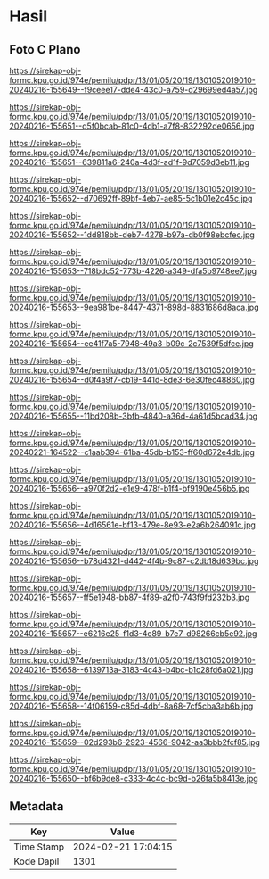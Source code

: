# Hasil

## Foto C Plano

https://sirekap-obj-formc.kpu.go.id/974e/pemilu/pdpr/13/01/05/20/19/1301052019010-20240216-155649--f9ceee17-dde4-43c0-a759-d29699ed4a57.jpg

https://sirekap-obj-formc.kpu.go.id/974e/pemilu/pdpr/13/01/05/20/19/1301052019010-20240216-155651--d5f0bcab-81c0-4db1-a7f8-832292de0656.jpg

https://sirekap-obj-formc.kpu.go.id/974e/pemilu/pdpr/13/01/05/20/19/1301052019010-20240216-155651--639811a6-240a-4d3f-ad1f-9d7059d3eb11.jpg

https://sirekap-obj-formc.kpu.go.id/974e/pemilu/pdpr/13/01/05/20/19/1301052019010-20240216-155652--d70692ff-89bf-4eb7-ae85-5c1b01e2c45c.jpg

https://sirekap-obj-formc.kpu.go.id/974e/pemilu/pdpr/13/01/05/20/19/1301052019010-20240216-155652--1dd818bb-deb7-4278-b97a-db0f98ebcfec.jpg

https://sirekap-obj-formc.kpu.go.id/974e/pemilu/pdpr/13/01/05/20/19/1301052019010-20240216-155653--718bdc52-773b-4226-a349-dfa5b9748ee7.jpg

https://sirekap-obj-formc.kpu.go.id/974e/pemilu/pdpr/13/01/05/20/19/1301052019010-20240216-155653--9ea981be-8447-4371-898d-8831686d8aca.jpg

https://sirekap-obj-formc.kpu.go.id/974e/pemilu/pdpr/13/01/05/20/19/1301052019010-20240216-155654--ee41f7a5-7948-49a3-b09c-2c7539f5dfce.jpg

https://sirekap-obj-formc.kpu.go.id/974e/pemilu/pdpr/13/01/05/20/19/1301052019010-20240216-155654--d0f4a9f7-cb19-441d-8de3-6e30fec48860.jpg

https://sirekap-obj-formc.kpu.go.id/974e/pemilu/pdpr/13/01/05/20/19/1301052019010-20240216-155655--11bd208b-3bfb-4840-a36d-4a61d5bcad34.jpg

https://sirekap-obj-formc.kpu.go.id/974e/pemilu/pdpr/13/01/05/20/19/1301052019010-20240221-164522--c1aab394-61ba-45db-b153-ff60d672e4db.jpg

https://sirekap-obj-formc.kpu.go.id/974e/pemilu/pdpr/13/01/05/20/19/1301052019010-20240216-155656--a970f2d2-e1e9-478f-b1f4-bf9190e456b5.jpg

https://sirekap-obj-formc.kpu.go.id/974e/pemilu/pdpr/13/01/05/20/19/1301052019010-20240216-155656--4d16561e-bf13-479e-8e93-e2a6b264091c.jpg

https://sirekap-obj-formc.kpu.go.id/974e/pemilu/pdpr/13/01/05/20/19/1301052019010-20240216-155656--b78d4321-d442-4f4b-9c87-c2db18d639bc.jpg

https://sirekap-obj-formc.kpu.go.id/974e/pemilu/pdpr/13/01/05/20/19/1301052019010-20240216-155657--ff5e1948-bb87-4f89-a2f0-743f9fd232b3.jpg

https://sirekap-obj-formc.kpu.go.id/974e/pemilu/pdpr/13/01/05/20/19/1301052019010-20240216-155657--e6216e25-f1d3-4e89-b7e7-d98266cb5e92.jpg

https://sirekap-obj-formc.kpu.go.id/974e/pemilu/pdpr/13/01/05/20/19/1301052019010-20240216-155658--6139713a-3183-4c43-b4bc-b1c28fd6a021.jpg

https://sirekap-obj-formc.kpu.go.id/974e/pemilu/pdpr/13/01/05/20/19/1301052019010-20240216-155658--14f06159-c85d-4dbf-8a68-7cf5cba3ab6b.jpg

https://sirekap-obj-formc.kpu.go.id/974e/pemilu/pdpr/13/01/05/20/19/1301052019010-20240216-155659--02d293b6-2923-4566-9042-aa3bbb2fcf85.jpg

https://sirekap-obj-formc.kpu.go.id/974e/pemilu/pdpr/13/01/05/20/19/1301052019010-20240216-155650--bf6b9de8-c333-4c4c-bc9d-b26fa5b8413e.jpg


## Metadata

| Key        | Value               |
| ---------- | ------------------- |
| Time Stamp | 2024-02-21 17:04:15 |
| Kode Dapil | 1301                |



